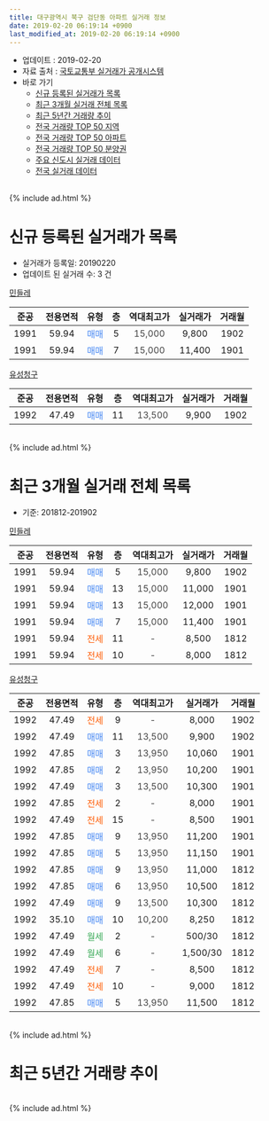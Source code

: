 ```yaml
---
title: 대구광역시 북구 검단동 아파트 실거래 정보
date: 2019-02-20 06:19:14 +0900
last_modified_at: 2019-02-20 06:19:14 +0900
---
```


* 업데이트 : 2019-02-20
* 자료 출처 : [국토교통부 실거래가 공개시스템](http://rt.molit.go.kr)
* 바로 가기
    * [신규 등록된 실거래가 목록](#신규-등록된-실거래가-목록)
    * [최근 3개월 실거래 전체 목록](#최근-3개월-실거래-전체-목록)
    * [최근 5년간 거래량 추이](#최근-5년간-거래량-추이)
    * [전국 거래량 TOP 50 지역](https://inasie.github.io/apt-trade-info/최근-3개월-전국에서-가장-거래가-많이-발생한-지역)
    * [전국 거래량 TOP 50 아파트](https://inasie.github.io/apt-trade-info/최근-3개월-전국에서-가장-거래가-많이-발생한-아파트)
    * [전국 거래량 TOP 50 분양권](https://inasie.github.io/apt-trade-info/최근-3개월-전국에서-가장-거래가-많이-발생한-분양권)
    * [주요 신도시 실거래 데이터](https://inasie.github.io/apt-trade-info/주요-신도시)
    * [전국 실거래 데이터](https://inasie.github.io/apt-trade-info/전국)
<br>
{% include ad.html %}
<br>

# 신규 등록된 실거래가 목록
* 실거래가 등록일: 20190220
* 업데이트 된 실거래 수: 3 건


[민들레](https://search.naver.com/search.naver?query=%EB%8C%80%EA%B5%AC%EA%B4%91%EC%97%AD%EC%8B%9C+%EB%B6%81%EA%B5%AC+%EA%B2%80%EB%8B%A8%EB%8F%99+%EB%AF%BC%EB%93%A4%EB%A0%88)

|준공|전용면적|유형|층|역대최고가|실거래가|거래월|
|:---:|:---:|:---:|:---:|:---:|:---:|:---:|
|1991|59.94|<span style="color:#4285f3">매매</span>|5|<span style="color:#444444">15,000</span>|9,800|1902|
|1991|59.94|<span style="color:#4285f3">매매</span>|7|<span style="color:#444444">15,000</span>|11,400|1901|

[유성청구](https://search.naver.com/search.naver?query=%EB%8C%80%EA%B5%AC%EA%B4%91%EC%97%AD%EC%8B%9C+%EB%B6%81%EA%B5%AC+%EA%B2%80%EB%8B%A8%EB%8F%99+%EC%9C%A0%EC%84%B1%EC%B2%AD%EA%B5%AC)

|준공|전용면적|유형|층|역대최고가|실거래가|거래월|
|:---:|:---:|:---:|:---:|:---:|:---:|:---:|
|1992|47.49|<span style="color:#4285f3">매매</span>|11|<span style="color:#444444">13,500</span>|9,900|1902|


<br>
{% include ad.html %}
<br>

# 최근 3개월 실거래 전체 목록
* 기준: 201812-201902


[민들레](https://search.naver.com/search.naver?query=%EB%8C%80%EA%B5%AC%EA%B4%91%EC%97%AD%EC%8B%9C+%EB%B6%81%EA%B5%AC+%EA%B2%80%EB%8B%A8%EB%8F%99+%EB%AF%BC%EB%93%A4%EB%A0%88)

|준공|전용면적|유형|층|역대최고가|실거래가|거래월|
|:---:|:---:|:---:|:---:|:---:|:---:|:---:|
|1991|59.94|<span style="color:#4285f3">매매</span>|5|<span style="color:#444444">15,000</span>|9,800|1902|
|1991|59.94|<span style="color:#4285f3">매매</span>|13|<span style="color:#444444">15,000</span>|11,000|1901|
|1991|59.94|<span style="color:#4285f3">매매</span>|13|<span style="color:#444444">15,000</span>|12,000|1901|
|1991|59.94|<span style="color:#4285f3">매매</span>|7|<span style="color:#444444">15,000</span>|11,400|1901|
|1991|59.94|<span style="color:#ff5a00">전세</span>|11|<span style="color:#444444">-</span>|8,500|1812|
|1991|59.94|<span style="color:#ff5a00">전세</span>|10|<span style="color:#444444">-</span>|8,000|1812|

[유성청구](https://search.naver.com/search.naver?query=%EB%8C%80%EA%B5%AC%EA%B4%91%EC%97%AD%EC%8B%9C+%EB%B6%81%EA%B5%AC+%EA%B2%80%EB%8B%A8%EB%8F%99+%EC%9C%A0%EC%84%B1%EC%B2%AD%EA%B5%AC)

|준공|전용면적|유형|층|역대최고가|실거래가|거래월|
|:---:|:---:|:---:|:---:|:---:|:---:|:---:|
|1992|47.49|<span style="color:#ff5a00">전세</span>|9|<span style="color:#444444">-</span>|8,000|1902|
|1992|47.49|<span style="color:#4285f3">매매</span>|11|<span style="color:#444444">13,500</span>|9,900|1902|
|1992|47.85|<span style="color:#4285f3">매매</span>|3|<span style="color:#444444">13,950</span>|10,060|1901|
|1992|47.85|<span style="color:#4285f3">매매</span>|2|<span style="color:#444444">13,950</span>|10,200|1901|
|1992|47.49|<span style="color:#4285f3">매매</span>|3|<span style="color:#444444">13,500</span>|10,300|1901|
|1992|47.85|<span style="color:#ff5a00">전세</span>|2|<span style="color:#444444">-</span>|8,000|1901|
|1992|47.49|<span style="color:#ff5a00">전세</span>|15|<span style="color:#444444">-</span>|8,500|1901|
|1992|47.85|<span style="color:#4285f3">매매</span>|9|<span style="color:#444444">13,950</span>|11,200|1901|
|1992|47.85|<span style="color:#4285f3">매매</span>|5|<span style="color:#444444">13,950</span>|11,150|1901|
|1992|47.85|<span style="color:#4285f3">매매</span>|9|<span style="color:#444444">13,950</span>|11,000|1812|
|1992|47.85|<span style="color:#4285f3">매매</span>|6|<span style="color:#444444">13,950</span>|10,500|1812|
|1992|47.49|<span style="color:#4285f3">매매</span>|9|<span style="color:#444444">13,500</span>|10,300|1812|
|1992|35.10|<span style="color:#4285f3">매매</span>|10|<span style="color:#444444">10,200</span>|8,250|1812|
|1992|47.49|<span style="color:#34a853">월세</span>|2|<span style="color:#444444">-</span>|500/30|1812|
|1992|47.49|<span style="color:#34a853">월세</span>|6|<span style="color:#444444">-</span>|1,500/30|1812|
|1992|47.49|<span style="color:#ff5a00">전세</span>|7|<span style="color:#444444">-</span>|8,500|1812|
|1992|47.49|<span style="color:#ff5a00">전세</span>|10|<span style="color:#444444">-</span>|9,000|1812|
|1992|47.85|<span style="color:#4285f3">매매</span>|5|<span style="color:#444444">13,950</span>|11,500|1812|


<br>
{% include ad.html %}
<br>

# 최근 5년간 거래량 추이


<div style="width:100%;">
    <canvas id="deal_progress" height="200"></canvas>
</div>

<script>
new Chart(document.getElementById("deal_progress"), {
    type: 'line',
    data: {
        labels: ['201402','201403','201404','201405','201406','201407','201408','201409','201410','201411','201412','201501','201502','201503','201504','201505','201506','201507','201508','201509','201510','201511','201512','201601','201602','201603','201604','201605','201606','201607','201608','201609','201610','201611','201612','201701','201702','201703','201704','201705','201706','201707','201708','201709','201710','201711','201712','201801','201802','201803','201804','201805','201806','201807','201808','201809','201810','201811','201812','201901','201902'],
        datasets: [{
            label: '매매',
            pointRadius: 1,
            data: [14, 11, 11, 8, 12, 11, 22, 23, 25, 8, 12, 15, 13, 23, 6, 7, 8, 9, 6, 5, 11, 11, 3, 1, 7, 6, 12, 8, 7, 6, 5, 6, 16, 14, 6, 3, 14, 29, 13, 8, 11, 13, 17, 7, 10, 7, 14, 13, 11, 14, 5, 16, 13, 5, 9, 7, 9, 4, 5, 8, 2],
            borderColor: "rgba(255, 201, 14, 1)",
            backgroundColor: "rgba(255, 201, 14, 0.5)",
            fill: false,
            lineTension: 0
        },{
            label: '전월세',
            pointRadius: 1,
            data: [9, 12, 7, 9, 5, 6, 4, 1, 6, 8, 4, 5, 5, 7, 5, 11, 6, 5, 8, 5, 8, 6, 4, 11, 6, 7, 5, 6, 4, 8, 7, 4, 8, 6, 4, 8, 11, 11, 5, 2, 8, 7, 5, 7, 5, 1, 6, 6, 8, 5, 11, 4, 6, 6, 5, 5, 4, 5, 6, 2, 1],
            borderColor: "rgba(0, 141, 185, 1)",
            backgroundColor: "rgba(0, 141, 185, 0.5)",
            fill: false,
            lineTension: 0
        }
        ]
    },
    options: {
        responsive: true,
        title: {
            display: false
        },
        tooltips: {
            mode: 'index',
            intersect: false
        },
        hover: {
            mode: 'nearest',
            intersect: true
        },
        scales: {
            xAxes: [{
                display: true,
                scaleLabel: {
                    display: true,
                    labelString: '년/월'
                }
            }],
            yAxes: [{
                display: true,
                ticks: {
                    suggestedMin: 0,
                },
                scaleLabel: {
                    display: true,
                    labelString: '실거래 수'
                }
            }]
        }
    }
});

</script>


<br>
{% include ad.html %}
<br>

